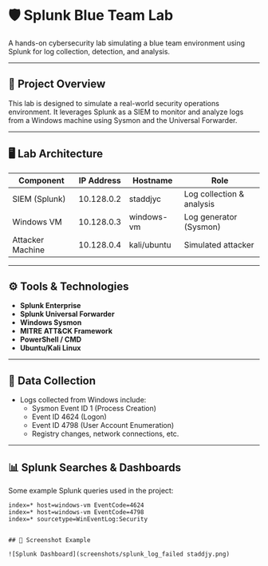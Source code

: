 # 🛡️ Splunk Blue Team Lab

A hands-on cybersecurity lab simulating a blue team environment using Splunk for log collection, detection, and analysis.

---

## 📘 Project Overview

This lab is designed to simulate a real-world security operations environment. It leverages Splunk as a SIEM to monitor and analyze logs from a Windows machine using Sysmon and the Universal Forwarder.

---

## 🖥️ Lab Architecture

| Component        | IP Address     | Hostname     | Role         |
|------------------|----------------|--------------|--------------|
| SIEM (Splunk)     | 10.128.0.2     | staddjyc     | Log collection & analysis |
| Windows VM        | 10.128.0.3     | windows-vm   | Log generator (Sysmon)    |
| Attacker Machine  | 10.128.0.4     | kali/ubuntu  | Simulated attacker        |

---

## ⚙️ Tools & Technologies

- **Splunk Enterprise**
- **Splunk Universal Forwarder**
- **Windows Sysmon**
- **MITRE ATT&CK Framework**
- **PowerShell / CMD**
- **Ubuntu/Kali Linux**

---

## 📂 Data Collection

- Logs collected from Windows include:
  - Sysmon Event ID 1 (Process Creation)
  - Event ID 4624 (Logon)
  - Event ID 4798 (User Account Enumeration)
  - Registry changes, network connections, etc.

---

## 📊 Splunk Searches & Dashboards

Some example Splunk queries used in the project:

```spl
index=* host=windows-vm EventCode=4624
index=* host=windows-vm EventCode=4798
index=* sourcetype=WinEventLog:Security


## 📸 Screenshot Example

![Splunk Dashboard](screenshots/splunk_log_failed staddjy.png)

